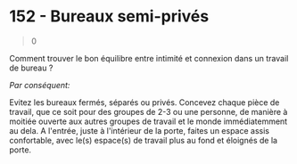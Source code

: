 # 152 - Bureaux semi-privés

> 0

Comment trouver le bon équilibre entre intimité et connexion dans un travail de bureau ?

_Par conséquent:_

Evitez les bureaux fermés, séparés ou privés. Concevez chaque pièce de travail, que ce soit pour des groupes de 2-3 ou une personne, de manière à moitiée ouverte aux autres groupes de travail et le monde immédiatemment au dela. A l'entrée, juste à l'intérieur de la porte, faites un espace assis confortable, avec le(s) espace(s) de travail plus au fond et éloignés de la porte.

